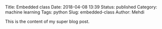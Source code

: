 Title: Embedded class
Date: 2018-04-08 13:39
Status: published
Category: machine learning
Tags: python
Slug: embedded-class
Author: Mehdi

This is the content of my super blog post.




